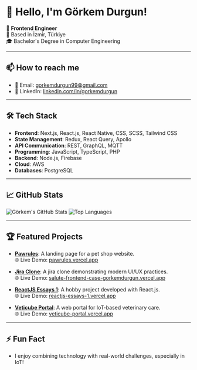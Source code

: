 # 👋 Hello, I'm Görkem Durgun!

🌟 **Frontend Engineer**  
📍 Based in İzmir, Türkiye  
🎓 Bachelor's Degree in Computer Engineering  

---

## 📫 How to reach me

- 📧 Email: [gorkemdurgun99@gmail.com](mailto:gorkemdurgun99@gmail.com)
- 💼 LinkedIn: [linkedin.com/in/gorkemdurgun](https://www.linkedin.com/in/gorkemdurgun/)

---

## 🛠️ Tech Stack

- **Frontend**: Next.js, React.js, React Native, CSS, SCSS, Tailwind CSS
- **State Management**: Redux, React Query, Apollo
- **API Communication**: REST, GraphQL, MQTT
- **Programming**: JavaScript, TypeScript, PHP
- **Backend**: Node.js, Firebase
- **Cloud**: AWS
- **Databases**: PostgreSQL

---

## 📈 GitHub Stats

![Görkem's GitHub Stats](https://github-readme-stats.vercel.app/api?username=gorkemdurgun&show_icons=true&theme=radical)
![Top Languages](https://github-readme-stats.vercel.app/api/top-langs/?username=gorkemdurgun&layout=compact&theme=radical)

---

## 🏆 Featured Projects

- **[Pawrules](https://github.com/gorkemdurgun/pawrules)**: A landing page for a pet shop website.  
  🌐 Live Demo: <a href="https://pawrules.vercel.app" target="_blank">pawrules.vercel.app</a>

- **[Jira Clone](https://github.com/gorkemdurgun/jira-clone)**: A jira clone demonstrating modern UI/UX practices.  
  🌐 Live Demo: <a href="https://jira-clone-ashy-alpha.vercel.app" target="_blank">[salute-frontend-case-gorkemdurgun.vercel.app](https://jira-clone-ashy-alpha.vercel.app)</a>

- **[ReactJS Essays 1](https://github.com/gorkemdurgun/reactjs-essays-1)**: A hobby project developed with React.js.  
  🌐 Live Demo: <a href="https://reactjs-essays-1.vercel.app" target="_blank">reactjs-essays-1.vercel.app</a>

- **[Veticube Portal](https://github.com/gorkemdurgun/veticube-portal)**: A web portal for IoT-based veterinary care.  
  🌐 Live Demo: <a href="https://veticube-portal.vercel.app" target="_blank">veticube-portal.vercel.app</a>

---

## ⚡ Fun Fact

- I enjoy combining technology with real-world challenges, especially in IoT!
